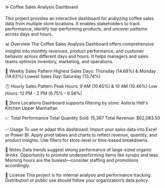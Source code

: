 ☕ Coffee Sales Analysis Dashboard

This project provides an interactive dashboard for analyzing coffee sales data from multiple store locations. It enables stakeholders to track performance, identify top-performing products, and uncover patterns across days and hours.

📊 Overview
The Coffee Sales Analysis Dashboard offers comprehensive insights into monthly revenues, product performance, and customer behavior across different days and hours. It helps managers and sales teams optimize inventory, marketing, and operations.

📅 Weekly Sales Pattern
Highest Sales Days: Thursday (14.68%) & Monday (14.63%)
Lowest Sales Day: Saturday (13.74%)

🕒 Hourly Sales Pattern
Peak Hours: 9 AM (10.65%) & 10 AM (10.46%)
Low Hours: 12 PM - 2 PM (6.75% - 6.56%)

📍 Store Locations
Dashboard supports filtering by store:
Astoria
Hell's Kitchen
Upper Manhattan

📈 Total Performance
Total Quantity Sold: 15,387
Total Revenue: $62,083.50

✅ Usage
To use or adapt this dashboard:
Import your sales data into Excel or Power BI.
Apply pivot tables and charts to reflect revenue, quantity, and product insights.
Use filters for store-level or time-based breakdowns.

📌 Notes
Data trends suggest strong performance of large-sized organic drinks.
Opportunity to promote underperforming items like syrups and teas.
Morning hours are the busiest—consider staffing and promotions accordingly.

📄 License
This project is for internal analysis and performance tracking. Distribution or public use should follow your organization’s data policy.
